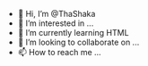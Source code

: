 - 👋 Hi, I’m @ThaShaka
- 👀 I’m interested in ...
- 🌱 I’m currently learning HTML
- 💞️ I’m looking to collaborate on ...
- 📫 How to reach me ...

<!---
ThaShaka/ThaShaka is a ✨ special ✨ repository because its `README.md` (this file) appears on your GitHub profile.
You can click the Preview link to take a look at your changes.
--->
